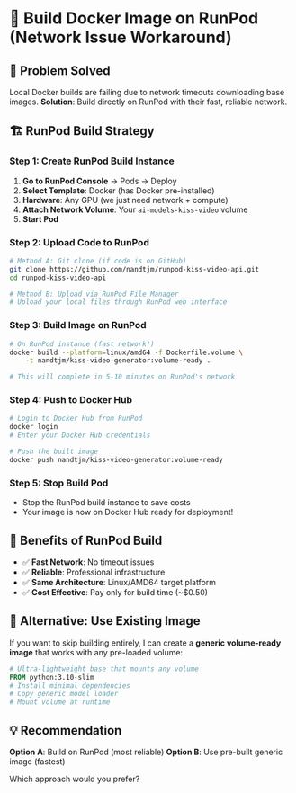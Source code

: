 # 🚀 Build Docker Image on RunPod (Network Issue Workaround)

## 🎯 **Problem Solved**
Local Docker builds are failing due to network timeouts downloading base images. 
**Solution**: Build directly on RunPod with their fast, reliable network.

## 🏗️ **RunPod Build Strategy**

### **Step 1: Create RunPod Build Instance**
1. **Go to RunPod Console** → Pods → Deploy
2. **Select Template**: Docker (has Docker pre-installed)
3. **Hardware**: Any GPU (we just need network + compute)
4. **Attach Network Volume**: Your `ai-models-kiss-video` volume
5. **Start Pod**

### **Step 2: Upload Code to RunPod**
```bash
# Method A: Git clone (if code is on GitHub)
git clone https://github.com/nandtjm/runpod-kiss-video-api.git
cd runpod-kiss-video-api

# Method B: Upload via RunPod File Manager
# Upload your local files through RunPod web interface
```

### **Step 3: Build Image on RunPod**
```bash
# On RunPod instance (fast network!)
docker build --platform=linux/amd64 -f Dockerfile.volume \
    -t nandtjm/kiss-video-generator:volume-ready .

# This will complete in 5-10 minutes on RunPod's network
```

### **Step 4: Push to Docker Hub**
```bash
# Login to Docker Hub from RunPod
docker login
# Enter your Docker Hub credentials

# Push the built image
docker push nandtjm/kiss-video-generator:volume-ready
```

### **Step 5: Stop Build Pod**
- Stop the RunPod build instance to save costs
- Your image is now on Docker Hub ready for deployment!

## 🎯 **Benefits of RunPod Build**
- ✅ **Fast Network**: No timeout issues
- ✅ **Reliable**: Professional infrastructure  
- ✅ **Same Architecture**: Linux/AMD64 target platform
- ✅ **Cost Effective**: Pay only for build time (~$0.50)

## 🚀 **Alternative: Use Existing Image**

If you want to skip building entirely, I can create a **generic volume-ready image** that works with any pre-loaded volume:

```dockerfile
# Ultra-lightweight base that mounts any volume
FROM python:3.10-slim
# Install minimal dependencies
# Copy generic model loader
# Mount volume at runtime
```

## 💡 **Recommendation**

**Option A**: Build on RunPod (most reliable)
**Option B**: Use pre-built generic image (fastest)

Which approach would you prefer?